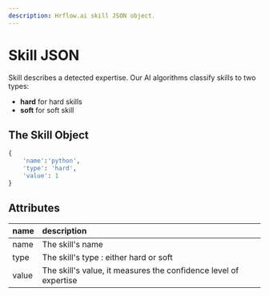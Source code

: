 ```yaml
---
description: Hrflow.ai skill JSON object.
---
```


# Skill JSON

Skill describes a detected expertise. Our AI algorithms classify skills to two types:

* **hard** for hard skills
* **soft** for soft skill

## The Skill Object

```python
{
    'name':'python',
    'type': 'hard',
    'value': 1
}
```

## Attributes

| name | description |
| :--- | :--- |
| name | The skill's name |
| type | The skill's type : either hard or soft |
| value | The skill's value, it measures the confidence level of expertise |

